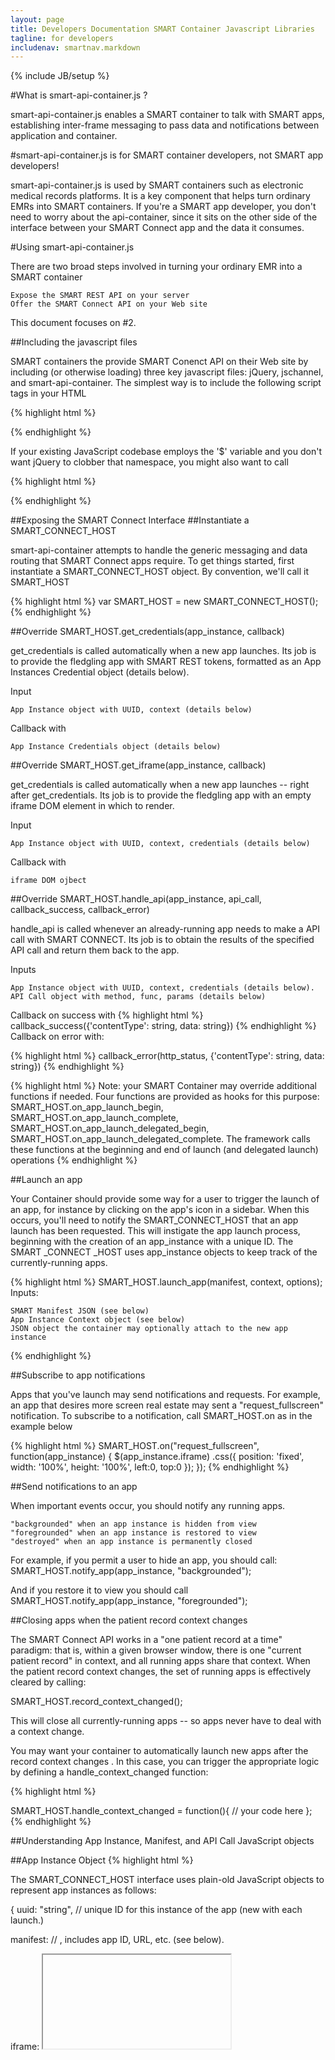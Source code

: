 ```yaml
---
layout: page
title: Developers Documentation SMART Container Javascript Libraries
tagline: for developers
includenav: smartnav.markdown
---
```

{% include JB/setup %}

<div id="toc"> </div>

#What is smart-api-container.js ?

smart-api-container.js enables a SMART container to talk with SMART apps, establishing inter-frame messaging to pass data and notifications between application and container.

#smart-api-container.js is for SMART container developers, not SMART app developers!

smart-api-container.js is used by SMART containers such as electronic medical records platforms. It is a key component that helps turn ordinary EMRs into SMART containers. If you're a SMART app developer, you don't need to worry about the api-container, since it sits on the other side of the interface between your SMART Connect app and the data it consumes.

#Using smart-api-container.js

There are two broad steps involved in turning your ordinary EMR into a SMART container

    Expose the SMART REST API on your server
    Offer the SMART Connect API on your Web site 

This document focuses on #2.

##Including the javascript files

SMART containers the provide SMART Conenct API on their Web site by including (or otherwise loading) three key javascript files: jQuery, jschannel, and smart-api-container. The simplest way is to include the following script tags in your HTML

{% highlight html %}
<script src="http://ajax.googleapis.com/ajax/libs/jquery/1/jquery.min.js"></script> 
<script src="http://sandbox.smartplatforms.org/static/smart_common/resources/jschannel.js"></script> 
<script src="http://sandbox.smartplatforms.org/static/smart_common/resources/smart-api-container.js"></script> 
{% endhighlight  %}


If your existing JavaScript codebase employs the '$' variable and you don't want jQuery to clobber that namespace, you might also want to call

{% highlight html %}
<script type="text/javascript">jQuery.noConflict();</script>
{% endhighlight  %}

##Exposing the SMART Connect Interface
##Instantiate a SMART\_CONNECT\_HOST

smart-api-container attempts to handle the generic messaging and data routing that SMART Connect apps require. To get things started, first instantiate a SMART\_CONNECT\_HOST object. By convention, we'll call it SMART\_HOST

{% highlight html %}
   	var SMART_HOST = new SMART_CONNECT_HOST();
{% endhighlight  %}

##Override SMART\_HOST.get\_credentials(app\_instance, callback)

get_credentials is called automatically when a new app launches. Its job is to provide the fledgling app with SMART REST tokens, formatted as an App Instances Credential object (details below).

Input

    App Instance object with UUID, context (details below) 

Callback with

    App Instance Credentials object (details below) 

##Override SMART\_HOST.get\_iframe(app\_instance, callback)

get\_credentials is called automatically when a new app launches -- right after get_credentials. Its job is to provide the fledgling app with an empty iframe DOM element in which to render.

Input

    App Instance object with UUID, context, credentials (details below) 

Callback with

    iframe DOM ojbect 

##Override SMART\_HOST.handle\_api(app\_instance, api\_call, callback\_success, callback\_error)

handle_api is called whenever an already-running app needs to make a API call with SMART CONNECT. Its job is to obtain the results of the specified API call and return them back to the app.

Inputs

    App Instance object with UUID, context, credentials (details below).
    API Call object with method, func, params (details below) 

Callback on success with
{% highlight html %}
    callback_success({'contentType': string, data: string}) 
{% endhighlight  %}
Callback on error with:

{% highlight html %}
    callback_error(http_status, {'contentType': string, data: string}) 
{% endhighlight  %}

{% highlight html %}
Note: your SMART Container may override additional functions if needed. Four functions are provided as hooks for this purpose: SMART_HOST.on_app_launch_begin, SMART_HOST.on_app_launch_complete, SMART_HOST.on_app_launch_delegated_begin, SMART_HOST.on_app_launch_delegated_complete. The framework calls these functions at the beginning and end of launch (and delegated launch) operations
{% endhighlight  %}

##Launch an app

Your Container should provide some way for a user to trigger the launch of an app, for instance by clicking on the app's icon in a sidebar. When this occurs, you'll need to notify the SMART\_CONNECT\_HOST that an app launch has been requested. This will instigate the app launch process, beginning with the creation of an app_instance with a unique ID. The SMART _CONNECT _HOST uses app_instance objects to keep track of the currently-running apps.

{% highlight html %}
SMART_HOST.launch_app(manifest, context, options); Inputs:

    SMART Manifest JSON (see below)
    App Instance Context object (see below)
    JSON object the container may optionally attach to the new app instance 
{% endhighlight  %}

##Subscribe to app notifications

Apps that you've launch may send notifications and requests. For example, an app that desires more screen real estate may sent a "request\_fullscreen" notification. To subscribe to a notification, call SMART\_HOST.on as in the example below

{% highlight html %}
SMART_HOST.on("request_fullscreen", function(app_instance) {
   $(app_instance.iframe)
      .css({
          position: 'fixed', 
          width: '100%', 
          height: '100%', 
          left:0, 
          top:0 });
});
{% endhighlight  %}

##Send notifications to an app

When important events occur, you should notify any running apps.

    "backgrounded" when an app instance is hidden from view
    "foregrounded" when an app instance is restored to view
    "destroyed" when an app instance is permanently closed 

For example, if you permit a user to hide an app, you should call: SMART\_HOST.notify\_app(app_instance, "backgrounded");

And if you restore it to view you should call SMART\_HOST.notify\_app(app_instance, "foregrounded");

##Closing apps when the patient record context changes

The SMART Connect API works in a "one patient record at a time" paradigm: that is, within a given browser window, there is one "current patient record" in context, and all running apps share that context. When the patient record context changes, the set of running apps is effectively cleared by calling:

SMART\_HOST.record\_context\_changed();

This will close all currently-running apps -- so apps never have to deal with a context change.

You may want your container to automatically launch new apps after the record context changes . In this case, you can trigger the appropriate logic by defining a handle\_context\_changed function:

{% highlight html %}

SMART_HOST.handle_context_changed = function(){
   // your code here
};
{% endhighlight  %}

##Understanding App Instance, Manifest, and API Call JavaScript objects

##App Instance Object
{% highlight html %}

The SMART_CONNECT_HOST interface uses plain-old JavaScript objects to represent app instances as follows:

{
  uuid: "string",  // unique ID for this instance of the app (new with each launch.)

  manifest:  // <SMART App Manifest JSON structure>, includes app ID, URL, etc. (see below).

  iframe:  <iframe>, // DOM iframe element in which the app instance should render.

  context:  {  // UI apps need user and patient context; Frame UI apps need user context.

 	user: {
          id: "string",	// User ID assigned by the SMART Container
          full_name: "string" // Flattened string representation of the user's name
        },

        record: {
          id: "string",	// Patient Record ID assigned by the SMART Container
          full_name: "string" // Flattened string representation of the patient's name
        }

  
  
  },

  credentials: // <SMART Credentials JSON structure>, see below

}
{% endhighlight %}

##App Instance Credentials

To support REST apps, your SMART Container should generate OAuth tokens each time an app launches. The OAuth tokens are provided to the app as part of a credentials JavaScript object, which is automatically incorporated into the app_instance object. The credentials object includes

{% highlight html %}

{
   api_base: "string", // Base URL for the container's SMART API
   rest_token: "string", // SMART REST Token bound to this user/patient/session
   rest_secret: "string", // SMART REST Secret bound to this user/patient/session
   oauth_header: "string", // OAuth header string embedding context & tokens  (see below)
 }
{% endhighlight  %}

The oauth\_header field is particularly important, since it's sent to the app automatically, for a one-step way for the app to obtain access to the in-context record. The oauth_header is a string representing a well-formed OAuth header, which means that it must supply

{% highlight html %}

    oauth_nonce: a one-time value that will not be sent again to this app
    oauth_timestamp: current UNIX epoch time
    oauth_signature_method: "HMAC-SHA1"
    oauth_version: "1.0"
    oauth_consumer_key: the consumer key that your SMART container has assigned to the app being launched
    oauth_signature: a computed signature for the HTTP GET of this app's index.html 
{% endhighlight  %}

The following SMART-specific fields are also required, to provide the launching app with necessary context

{% highlight html %}
    smart_app_id: the ID of the app being launched (usually the same as the app's OAuth consumer key)
    smart_record_id: the ID of the patient record on which the app is being launched (should match context.record.id)
    smart_user_id: the ID of the user launching the app (should match context.user.id)
    smart_container_api_base: the base REST URL of the SMART container launching the app (no trailing slash)
    smart_oauth_token: an OAuth token that the app can use to sign requests for the current session
    smart_oauth_token_secret: an OAuth secret that the app can use to sign requests for the current session
{% endhighlight  %}

Here's an example of a fully-formed oauth_header, with line breaks inserted for clarity:

{% highlight html %}
'oauth_header' : 'OAuth realm="", 
smart_record_id="1768562",
smart_app_id="problem-list%40apps.smartplatforms.org", 
smart_user_id="joshmandel%40smart.org", 
smart_oauth_token_secret="GHY2zhTL6oG1XLwvWHRB",
smart_oauth_token="Iet6gX4NMbPHjFYBhLkm",
smart_container_api_base="http%3A%2F%2Fsandbox-api.smartplatforms.org",
oauth_signature="QMVJcONlB/O53UUNTpkySuvT+Og%3D",
oauth_nonce="YiAs73cBx7QSO69bpLvh", 
oauth_timestamp="1305921820",
oauth_signature_method="HMAC-SHA1", 
oauth_version="1.0", 
oauth_consumer_key="problem-list%40apps.smartplatforms.org"'
{% endhighlight  %}

##API Call Object

When an app makes an API Call, your handler function will be invoked with an argument that looks like

{% highlight html %}

{
 type:  "string", // HTTP method (e.g. "GET")
 func: "string", // URL relative to container base (e.g. "/apps/manifests")
 contentType: "string", // sent to server (e.g. "application/x-www-form-urlencoded")
 params:  <object> // JS Object containing key/value URL parameters
}
{% endhighlight  %}
You can use this object to determine how to respond appropriately.

##SMART Manifest Object

You'll provide the SMART\_CONNECT\_HOST with details about an app to launch by passing a JavaScript manifest object that looks like the one below. For more details, see App Manifest Documentation.
{% highlight html %}
{
  "name" : "Med List",
  "description" : "Display medications in a table or timeline view",
  "author" : "Josh Mandel, Children's Hospital Boston",
  "id" : "med-list@apps.smartplatforms.org",
  "version" : ".1a",

  "mode" : "ui",	
  "scope": "record",
  "icon" :  "http://app-server/framework/med_list/icon.png",
  "index": "http://app-server/framework/med_list/index.html"
}
{% endhighlight  %}

##A "working" example

Here's a complete example of a SMART Container. This container implements only one API call: (GET medications), and displays an alert if the contained app attempts to call any other function.

You can view the example live at [1] -- and be sure to view the source code!

##Some manifests online

If you're building a container, here are some manifests you can try loading to get started, hosted in our sandbox

  [http://sample-apps.smartplatforms.org/framework/got_statins/smart_manifest.json](http://sample-apps.smartplatforms.org/framework/got_statins/smart_manifest.json)<br>
  
[http://sample-apps.smartplatforms.org/framework/cardio_risk_viz/smart_manifest.json](http://sample-apps.smartplatforms.org/framework/cardio_risk_viz/smart_manifest.json)<br>

[http://sample-apps.smartplatforms.org/framework/med_list/smart_manifest.json](http://sample-apps.smartplatforms.org/framework/med_list/smart_manifest.json)<br>

[http://sample-apps.smartplatforms.org/framework/problem_list/smart_manifest.json](http://sample-apps.smartplatforms.org/framework/problem_list/smart_manifest.json)<br>
    